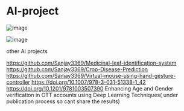 # AI-project
![image](https://github.com/user-attachments/assets/1116f6a4-788d-4930-b9b0-7e54bbc0a159)


![image](https://github.com/user-attachments/assets/8b48f12e-0585-4863-8e25-e664172053a3)




other Ai projects 

https://github.com/Sanjay3369/Medicinal-leaf-identification-system
https://github.com/Sanjay3369/Crop-Disease-Prediction
https://github.com/Sanjay3369/Virtual-mouse-using-hand-gesture-controller
https://doi.org/10.1007/978-3-031-51338-1_42
https://doi.org/10.1201/9781003507390
Enhancing Age and Gender verification in OTT accounts using Deep Learning Techniques( under publication process so cant share the results)
